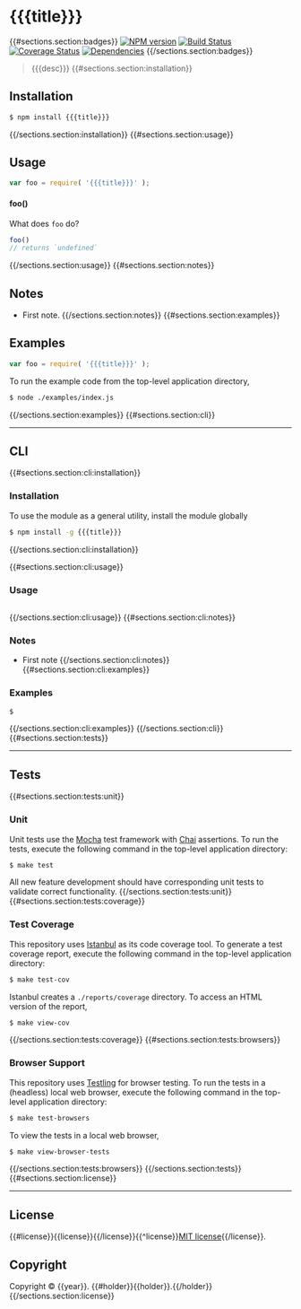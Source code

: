 {{{title}}}
===
{{#sections.section:badges}}
[![NPM version][npm-image]][npm-url] [![Build Status][build-image]][build-url] [![Coverage Status][coverage-image]][coverage-url] [![Dependencies][dependencies-image]][dependencies-url]
{{/sections.section:badges}}

> {{{desc}}}
{{#sections.section:installation}}


## Installation

``` bash
$ npm install {{{title}}}
```
{{/sections.section:installation}}
{{#sections.section:usage}}


## Usage

``` javascript
var foo = require( '{{{title}}}' );
```

#### foo()

What does `foo` do?

``` javascript
foo()
// returns `undefined`
```
{{/sections.section:usage}}
{{#sections.section:notes}}


## Notes

*	First note.
{{/sections.section:notes}}
{{#sections.section:examples}}


## Examples

``` javascript
var foo = require( '{{{title}}}' );
```

To run the example code from the top-level application directory,

``` bash
$ node ./examples/index.js
```
{{/sections.section:examples}}
{{#sections.section:cli}}


---
## CLI
{{#sections.section:cli:installation}}

### Installation

To use the module as a general utility, install the module globally

``` bash
$ npm install -g {{{title}}}
```
{{/sections.section:cli:installation}}


{{#sections.section:cli:usage}}
### Usage

``` bash

```
{{/sections.section:cli:usage}}
{{#sections.section:cli:notes}}


### Notes

* 	First note
{{/sections.section:cli:notes}}
{{#sections.section:cli:examples}}


### Examples

``` bash
$
```
{{/sections.section:cli:examples}}
{{/sections.section:cli}}
{{#sections.section:tests}}


---
## Tests

{{#sections.section:tests:unit}}
### Unit

Unit tests use the [Mocha][mocha] test framework with [Chai][chai] assertions. To run the tests, execute the following command in the top-level application directory:

``` bash
$ make test
```

All new feature development should have corresponding unit tests to validate correct functionality.
{{/sections.section:tests:unit}}
{{#sections.section:tests:coverage}}


### Test Coverage

This repository uses [Istanbul][istanbul] as its code coverage tool. To generate a test coverage report, execute the following command in the top-level application directory:

``` bash
$ make test-cov
```

Istanbul creates a `./reports/coverage` directory. To access an HTML version of the report,

``` bash
$ make view-cov
```
{{/sections.section:tests:coverage}}
{{#sections.section:tests:browsers}}


### Browser Support

This repository uses [Testling][testling] for browser testing. To run the tests in a (headless) local web browser, execute the following command in the top-level application directory:

``` bash
$ make test-browsers
```

To view the tests in a local web browser,

``` bash
$ make view-browser-tests
```

<!-- [![browser support][browsers-image]][browsers-url] -->
{{/sections.section:tests:browsers}}
{{/sections.section:tests}}
{{#sections.section:license}}


---
## License

{{#license}}{{license}}{{/license}}{{^license}}[MIT license](http://opensource.org/licenses/MIT){{/license}}.


## Copyright

Copyright &copy; {{year}}. {{#holder}}{{holder}}.{{/holder}}
{{/sections.section:license}}


[npm-image]: http://img.shields.io/npm/v/{{{title}}}.svg
[npm-url]: https://npmjs.org/package/{{{title}}}

[build-image]: http://img.shields.io/travis/{{{repo}}}/master.svg
[build-url]: https://travis-ci.org/{{{repo}}}

[coverage-image]: https://img.shields.io/codecov/c/github/{{{repo}}}/master.svg
[coverage-url]: https://codecov.io/github/{{{repo}}}?branch=master

[dependencies-image]: http://img.shields.io/david/{{{repo}}}.svg
[dependencies-url]: https://david-dm.org/{{{repo}}}

[dev-dependencies-image]: http://img.shields.io/david/dev/{{{repo}}}.svg
[dev-dependencies-url]: https://david-dm.org/dev/{{{repo}}}

[github-issues-image]: http://img.shields.io/github/issues/{{{repo}}}.svg
[github-issues-url]: https://github.com/{{{repo}}}/issues

[mocha]: http://mochajs.org/
[chai]: http://chaijs.com
[istanbul]: https://github.com/gotwarlost/istanbul
[testling]: https://ci.testling.com
